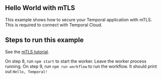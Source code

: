 ## Hello World with mTLS

This example shows how to secure your Temporal application with mTLS.
This is required to connect with Temporal Cloud.

## Steps to run this example

See the [mTLS tutorial](https://docs.temporal.io/docs/typescript/security/#mtls-tutorial).

On step 8, run `npm start` to start the worker. Leave the worker process running.
On step 9, run `npm run workflow` to run the workflow. It should print out `Hello, Temporal!`
